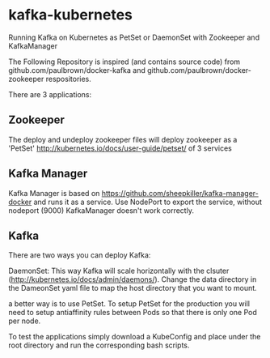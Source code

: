 # kafka-kubernetes
Running Kafka on Kubernetes as PetSet or DaemonSet with Zookeeper and KafkaManager 

The Following Repository is inspired (and contains source code) from  github.com/paulbrown/docker-kafka and github.com/paulbrown/docker-zookeeper respositories.

There are 3 applications:

## Zookeeper
The deploy and undeploy zookeeper files will deploy zookeeper as a 'PetSet' http://kubernetes.io/docs/user-guide/petset/
of 3 services
  
## Kafka Manager
Kafka Manager is based on https://github.com/sheepkiller/kafka-manager-docker and runs it as a service.
Use NodePort to export the service, without nodeport (9000) KafkaManager doesn't work correctly.
  
## Kafka
There are two ways you can deploy Kafka:

 DaemonSet: This way Kafka will scale horizontally with the clsuter (http://kubernetes.io/docs/admin/daemons/). Change the data directory in the DameonSet yaml file to map the host directory that you want to mount.
 
 a better way is to use PetSet. To setup PetSet for the production you will need to setup antiaffinity rules between Pods so that there is only one Pod per node.
 
 To test the applications simply download a KubeConfig and place under the root directory and run the corresponding bash scripts.




